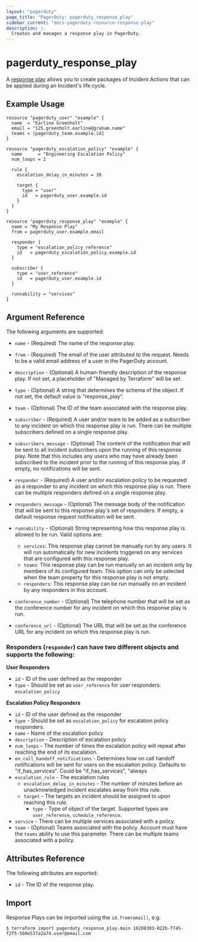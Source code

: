 ```yaml
---
layout: "pagerduty"
page_title: "PagerDuty: pagerduty_response_play"
sidebar_current: "docs-pagerduty-resource-response-play"
description: |-
  Creates and manages a response play in PagerDuty.
---
```


# pagerduty_response_play

A [response play](https://developer.pagerduty.com/api-reference/reference/REST/openapiv3.json/paths/~1response_plays/get) allows you to create packages of Incident Actions that can be applied during an Incident's life cycle.


## Example Usage

```hcl
resource "pagerduty_user" "example" {
  name  = "Earline Greenholt"
  email = "125.greenholt.earline@graham.name"
  teams = [pagerduty_team.example.id]
}

resource "pagerduty_escalation_policy" "example" {
  name      = "Engineering Escalation Policy"
  num_loops = 2

  rule {
    escalation_delay_in_minutes = 10

    target {
      type = "user"
      id   = pagerduty_user.example.id
    }
  }
}

resource "pagerduty_response_play" "example" {
  name = "My Response Play"
  from = pagerduty_user.example.email

  responder {
    type = "escalation_policy_reference"
    id   = pagerduty_escalation_policy.example.id
  }

  subscriber {
    type = "user_reference"
    id   = pagerduty_user.example.id
  }

  runnability = "services"
}
```

## Argument Reference

The following arguments are supported:

  * `name` - (Required) The name of the response play.
  * `from` - (Required) The email of the user attributed to the request. Needs to be a valid email address of a user in the PagerDuty account.
  * `description` - (Optional) A human-friendly description of the response play.
    If not set, a placeholder of "Managed by Terraform" will be set.
  * `type` - (Optional)  A string that determines the schema of the object. If not set, the default value is "response_play".
  * `team` - (Optional) The ID of the team associated with the response play.
  * `subscriber` - (Required) A user and/or team to be added as a subscriber to any incident on which this response play is run. There can be multiple subscribers defined on a single response play.
  * `subscribers_message` - (Optional) The content of the notification that will be sent to all incident subscribers upon the running of this response play. Note that this includes any users who may have already been subscribed to the incident prior to the running of this response play. If empty, no notifications will be sent.
  * `responder` - (Required) A user and/or escalation policy to be requested as a responder to any incident on which this response play is run. There can be multiple responders defined on a single response play.
  * `responders_message` - (Optional) The message body of the notification that will be sent to this response play's set of responders. If empty, a default response request notification will be sent.
  * `runnability` - (Optional) String representing how this response play is allowed to be run. Valid options are:

    * `services`: This response play cannot be manually run by any users. It will run automatically for new incidents triggered on any services that are configured with this response play.
    * `teams`: This response play can be run manually on an incident only by members of its configured team. This option can only be selected when the team property for this response play is not empty.
    * `responders`: This response play can be run manually on an incident by any responders in this account.

* `conference_number` - (Optional) The telephone number that will be set as the conference number for any incident on which this response play is run.
* `conference_url` - (Optional) The URL that will be set as the conference URL for any incident on which this response play is run.

### Responders (`responder`) can have two different objects and supports the following:

**User Responders**
* `id` - ID of the user defined as the responder
* `type` - Should be set as `user_reference` for user responders. `escalation_policy`

**Escalation Policy Responders**
* `id` - ID of the user defined as the responder
* `type` - Should be set as `escalation_policy` for escalation policy responders.
* `name` - Name of the escalation policy
* `description` - Description of escalation policy
* `num_loops` - The number of times the escalation policy will repeat after reaching the end of its escalation.
* `on_call_handoff_notifications` - Determines how on call handoff notifications will be sent for users on the escalation policy. Defaults to "if_has_services". Could be "if_has_services", "always
* `escalation_rule` - The escalation rules
  * `escalation_delay_in_minutes` - The number of minutes before an unacknowledged incident escalates away from this rule.
  * `target` - The targets an incident should be assigned to upon reaching this rule.
    * `type` - Type of object of the target. Supported types are `user_reference`, `schedule_reference`.
* `service` - There can be multiple services associated with a policy.
* `team` - (Optional) Teams associated with the policy. Account must have the `teams` ability to use this parameter. There can be multiple teams associated with a policy.


## Attributes Reference

The following attributes are exported:

  * `id` - The ID of the response play.

## Import

Response Plays can be imported using the `id.from(email)`, e.g.

```
$ terraform import pagerduty_response_play.main 16208303-022b-f745-f2f5-560e537a2a74.user@email.com
```
